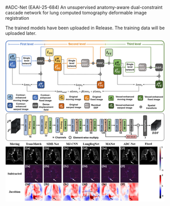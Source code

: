 #ADC-Net (EAAI-25-684) 
An unsupervised anatomy-aware dual-constraint cascade network for lung computed tomography deformable image registration

The trained models have been uploaded in Release.
The training data will be uploaded later.
<div align="center">
  <img src="/fig2.png">
</div>

<div align="center">
  <img src="/fig3.svg">
</div>
